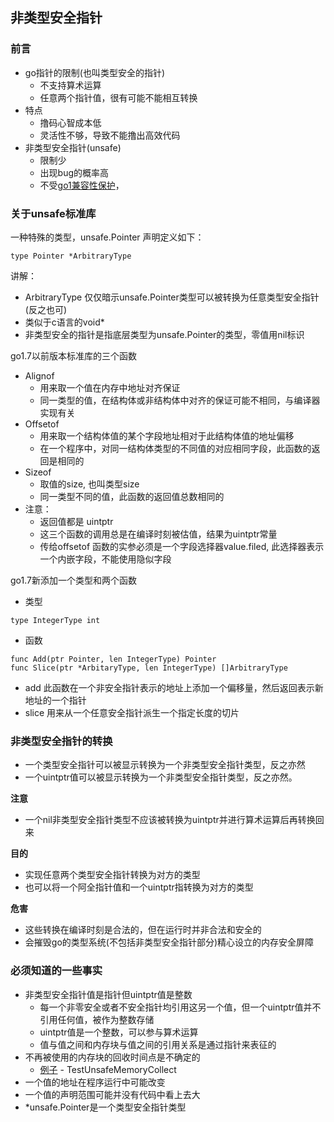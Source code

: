 ## 非类型安全指针

### 前言
- go指针的限制(也叫类型安全的指针)
    - 不支持算术运算
    - 任意两个指针值，很有可能不能相互转换
- 特点
    - 撸码心智成本低
    - 灵活性不够，导致不能撸出高效代码
- 非类型安全指针(unsafe)
    - 限制少
    - 出现bug的概率高
    - 不受[go1兼容性保护](https://golang.google.cn/doc/go1compat)，

### 关于unsafe标准库
一种特殊的类型，unsafe.Pointer 声明定义如下：
```
type Pointer *ArbitraryType
```
讲解：
- ArbitraryType 仅仅暗示unsafe.Pointer类型可以被转换为任意类型安全指针(反之也可)
- 类似于c语言的void*
- 非类型安全的指针是指底层类型为unsafe.Pointer的类型，零值用nil标识

go1.7以前版本标准库的三个函数
- Alignof
    - 用来取一个值在内存中地址对齐保证
    - 同一类型的值，在结构体或非结构体中对齐的保证可能不相同，与编译器实现有关
- Offsetof
    - 用来取一个结构体值的某个字段地址相对于此结构体值的地址偏移
    - 在一个程序中，对同一结构体类型的不同值的对应相同字段，此函数的返回是相同的
- Sizeof
    - 取值的size, 也叫类型size
    - 同一类型不同的值，此函数的返回值总数相同的
- 注意：
    - 返回值都是 uintptr
    - 这三个函数的调用总是在编译时刻被估值，结果为uintptr常量
    - 传给offsetof 函数的实参必须是一个字段选择器value.filed, 此选择器表示一个内嵌字段，不能使用隐似字段
  
go1.7新添加一个类型和两个函数
- 类型
```
type IntegerType int    
```

- 函数
```
func Add(ptr Pointer, len IntegerType) Pointer
func Slice(ptr *ArbitaryType, len IntegerType) []ArbitraryType
```
  - add 此函数在一个非安全指针表示的地址上添加一个偏移量，然后返回表示新地址的一个指针
  - slice 用来从一个任意安全指针派生一个指定长度的切片

### 非类型安全指针的转换
- 一个类型安全指针可以被显示转换为一个非类型安全指针类型，反之亦然
- 一个uintptr值可以被显示转换为一个非类型安全指针类型，反之亦然。

**注意**
- 一个nil非类型安全指针类型不应该被转换为uintptr并进行算术运算后再转换回来

**目的**
- 实现任意两个类型安全指针转换为对方的类型
- 也可以将一个阿全指针值和一个uintptr指转换为对方的类型

**危害**
- 这些转换在编译时刻是合法的，但在运行时并非合法和安全的
- 会摧毁go的类型系统(不包括非类型安全指针部分)精心设立的内存安全屏障

### 必须知道的一些事实
- 非类型安全指针值是指针但uintptr值是整数
  - 每一个非零安全或者不安全指针均引用这另一个值，但一个uintptr值并不引用任何值，被作为整数存储
  - uintptr值是一个整数，可以参与算术运算
  - 值与值之间和内存块与值之间的引用关系是通过指针来表征的
- 不再被使用的内存块的回收时间点是不确定的
  - [例子](./test/upsafe_test.go) - TestUnsafeMemoryCollect
- 一个值的地址在程序运行中可能改变
- 一个值的声明范围可能并没有代码中看上去大
- *unsafe.Pointer是一个类型安全指针类型
